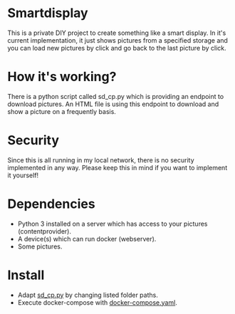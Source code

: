 # Smartdisplay

This is a private DIY project to create something like a smart display. In it's current implementation, it just shows pictures from a specified storage and you can load new pictures by click and go back to the last picture by click.

# How it's working?

There is a python script called sd_cp.py which is providing an endpoint to download pictures. An HTML file is using this endpoint to download and show a picture on a frequently basis.

# Security

Since this is all running in my local network, there is no security implemented in any way. Please keep this in mind if you want to implement it yourself!

# Dependencies

* Python 3 installed on a server which has access to your pictures (contentprovider).
* A device(s) which can run docker (webserver).
* Some pictures.

# Install

* Adapt [sd_cp.py](contentprovider/sd_cp.py) by changing listed folder paths.
* Execute docker-compose with [docker-compose.yaml](webserver/docker-compose.yaml).
